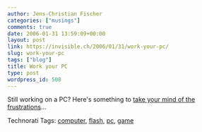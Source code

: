 ```yaml
---
author: Jens-Christian Fischer
categories: ["musings"]
comments: true
date: 2006-01-31 13:59:09+00:00
layout: post
link: https://invisible.ch/2006/01/31/work-your-pc/
slug: work-your-pc
tags: ["blog"]
title: Work your PC
type: post
wordpress_id: 508
---
```


Still working on a PC? Here's something to [take your mind of the frustrations][1]...

[1]: https://fun.sdinet.de/flash/games/metelev1_01.swf


Technorati Tags: [computer](https://www.technorati.com/tag/computer), [flash](https://www.technorati.com/tag/flash), [pc](https://www.technorati.com/tag/pc), [game](https://www.technorati.com/tag/game)
